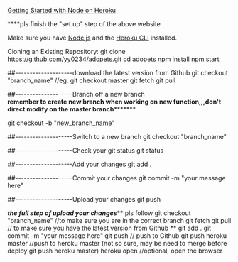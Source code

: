 [Getting Started with Node on Heroku](https://devcenter.heroku.com/articles/getting-started-with-nodejs)

****pls finish the "set up" step of the above website

Make sure you have [Node.js](http://nodejs.org/) and the [Heroku CLI](https://cli.heroku.com/) installed.

Cloning an Existing Repository:
git clone https://github.com/yy0234/adopets.git
cd adopets
npm install
npm start


##--------------------download the latest version from Github 
git checkout "branch_name"  //eg. git checkout master
git fetch
git pull

##--------------------Branch off a new branch   
****remember to create new branch when working on new function,,,don't direct modify on the master branch***********

git checkout -b "new_branch_name"

##--------------------Switch to a new branch
git checkout "branch_name"

##--------------------Check your git status
git status

##--------------------Add your changes
git add .

##--------------------Commit your changes
git commit -m "your message here"

##--------------------Upload your changes
git push


*****the full step of upload your changes******* pls follow
git checkout "branch_name"  //to make sure you are in the correct branch
git fetch
git pull    // to make sure you have the latest version from Github  ** 
git add .
git commit -m "your message here"
git push    // push to Github
git push heroku master    //push to heroku master (not so sure, may be need to merge before deploy git push heroku master)
heroku open     //optional, open the browser    